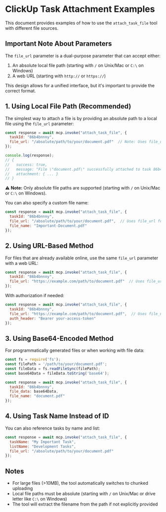 # ClickUp Task Attachment Examples

This document provides examples of how to use the `attach_task_file` tool with different file sources.

## Important Note About Parameters

The `file_url` parameter is a dual-purpose parameter that can accept either:
1. An absolute local file path (starting with `/` on Unix/Mac or `C:\` on Windows)
2. A web URL (starting with `http://` or `https://`)

This design allows for a unified interface, but it's important to provide the correct format.

## 1. Using Local File Path (Recommended)

The simplest way to attach a file is by providing an absolute path to a local file using the `file_url` parameter:

```javascript
const response = await mcp.invoke("attach_task_file", {
  taskId: "86b4bnnny",
  file_url: "/absolute/path/to/your/document.pdf"  // Note: Uses file_url for local path
});

console.log(response);
// {
//   success: true,
//   message: "File \"document.pdf\" successfully attached to task 86b4bnnny",
//   attachment: { ... }
// }
```

⚠️ **Note:** Only absolute file paths are supported (starting with `/` on Unix/Mac or `C:\` on Windows).

You can also specify a custom file name:

```javascript
const response = await mcp.invoke("attach_task_file", {
  taskId: "86b4bnnny",
  file_url: "/absolute/path/to/your/document.pdf",  // Uses file_url for local path
  file_name: "Important-Document.pdf"
});
```

## 2. Using URL-Based Method

For files that are already available online, use the same `file_url` parameter with a web URL:

```javascript
const response = await mcp.invoke("attach_task_file", {
  taskId: "86b4bnnny",
  file_url: "https://example.com/path/to/document.pdf"  // Uses file_url for web URL
});
```

With authorization if needed:

```javascript
const response = await mcp.invoke("attach_task_file", {
  taskId: "86b4bnnny",
  file_url: "https://example.com/path/to/document.pdf",  // Uses file_url for web URL
  auth_header: "Bearer your-access-token"
});
```

## 3. Using Base64-Encoded Method

For programmatically generated files or when working with file data:

```javascript
const fs = require('fs');
const filePath = '/path/to/your/document.pdf';
const fileData = fs.readFileSync(filePath);
const base64Data = fileData.toString('base64');

const response = await mcp.invoke("attach_task_file", {
  taskId: "86b4bnnny",
  file_data: base64Data,
  file_name: "document.pdf"
});
```

## 4. Using Task Name Instead of ID

You can also reference tasks by name and list:

```javascript
const response = await mcp.invoke("attach_task_file", {
  taskName: "My Important Task",
  listName: "Development Tasks",
  file_url: "/absolute/path/to/your/document.pdf"
});
```

## Notes

- For large files (>10MB), the tool automatically switches to chunked uploading
- Local file paths must be absolute (starting with `/` on Unix/Mac or drive letter like `C:\` on Windows)
- The tool will extract the filename from the path if not explicitly provided 